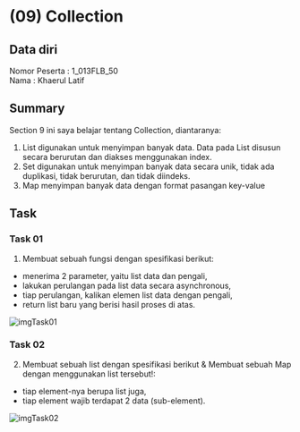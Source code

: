 # (09) Collection
## Data diri 
Nomor Peserta  : 1_013FLB_50  <br />
Nama : Khaerul Latif

## Summary 
Section 9 ini saya belajar tentang Collection, diantaranya:
1. List digunakan untuk menyimpan banyak data. Data pada List disusun secara berurutan dan diakses menggunakan index.
2. Set digunakan untuk menyimpan banyak data secara unik, tidak ada duplikasi, tidak berurutan, dan tidak diindeks.
3. Map menyimpan banyak data dengan format pasangan key-value

## Task
### Task 01
1. Membuat sebuah fungsi dengan spesifikasi berikut:
- menerima 2 parameter, yaitu list data dan pengali, 
- lakukan perulangan pada list data secara asynchronous, 
- tiap perulangan, kalikan elemen list data dengan pengali, 
- return list baru yang berisi hasil proses di atas.

![imgTask01](screenshoot/task01.png)

### Task 02
2. Membuat sebuah list dengan spesifikasi berikut & Membuat sebuah Map dengan menggunakan list tersebut!:
- tiap element-nya berupa list juga, 
- tiap element wajib terdapat 2 data (sub-element). 

![imgTask02](screenshoot/task02.png)

